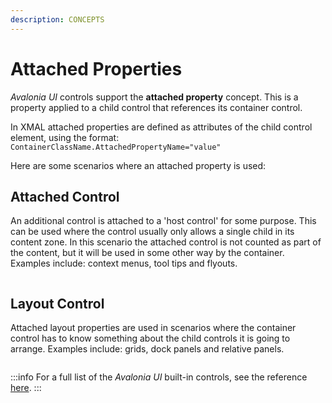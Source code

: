 ```yaml
---
description: CONCEPTS
---
```


# Attached Properties

_Avalonia UI_ controls support the **attached property** concept. This is a property applied to a child control that references its container control.&#x20;

In XMAL attached properties are defined as attributes of the child control element, using the format: `ContainerClassName.AttachedPropertyName="value"`

Here are some scenarios where an attached property is used:

## Attached Control

An additional control is attached to a 'host control' for some purpose. This can be used where the control usually only allows a single child in its content zone. In this scenario the attached control is not counted as part of the content, but it will be used in some other way by the container. Examples include: context menus, tool tips and flyouts. &#x20;

<img src='/img/gitbook-import/assets/image (9).png' alt=''/>

## Layout Control

Attached layout properties are used in scenarios where the container control has to know something about the child controls it is going to arrange. Examples include: grids, dock panels and relative panels.

<img src='/img/gitbook-import/assets/image (17).png' alt=''/>

:::info
For a full list of the _Avalonia UI_ built-in controls, see the reference [here](../reference/controls/).
:::

&#x20;&#x20;
